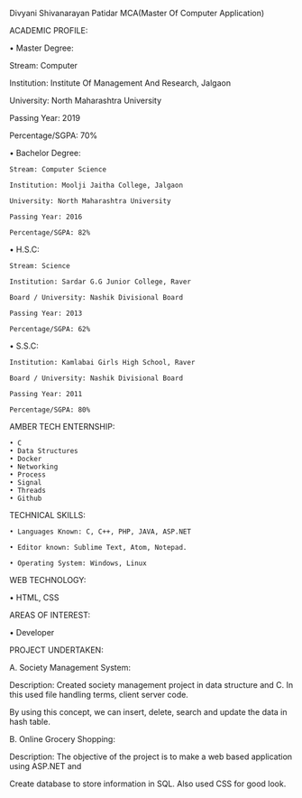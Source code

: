 Divyani Shivanarayan Patidar
MCA(Master Of Computer Application)


ACADEMIC PROFILE:

• Master Degree:

 Stream: Computer

 Institution: Institute Of Management And Research, Jalgaon

 University: North Maharashtra University

 Passing Year: 2019

 Percentage/SGPA: 70%


• Bachelor Degree:

	Stream: Computer Science

	Institution: Moolji Jaitha College, Jalgaon

	University: North Maharashtra University

	Passing Year: 2016

	Percentage/SGPA: 82%

• H.S.C:

	Stream: Science

	Institution: Sardar G.G Junior College, Raver

	Board / University: Nashik Divisional Board

	Passing Year: 2013

	Percentage/SGPA: 62%

• S.S.C:

	Institution: Kamlabai Girls High School, Raver

	Board / University: Nashik Divisional Board

	Passing Year: 2011

	Percentage/SGPA: 80%


AMBER TECH ENTERNSHIP:

	• C
	• Data Structures
	• Docker
	• Networking
	• Process
	• Signal
	• Threads
	• Github


TECHNICAL SKILLS:

	• Languages Known: C, C++, PHP, JAVA, ASP.NET

	• Editor known: Sublime Text, Atom, Notepad.

	• Operating System: Windows, Linux

WEB TECHNOLOGY:

  • HTML, CSS

AREAS OF INTEREST:

  • Developer

PROJECT  UNDERTAKEN:

  A. Society Management System:

  Description: Created society management project in data structure and C. In this used file handling terms, client server code.

  By using this concept, we can insert, delete, search and update the data in hash table.

  B. Online Grocery Shopping:

  Description: The objective of the project is to make a web based application using ASP.NET and

  Create database to store information in SQL. Also used CSS for good look.
